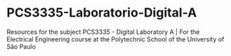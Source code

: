 # PCS3335-Laboratorio-Digital-A
Resources for the subject PCS3335 - Digital Laboratory A | For the Electrical Engineering course at the Polytechnic School of the University of São Paulo
